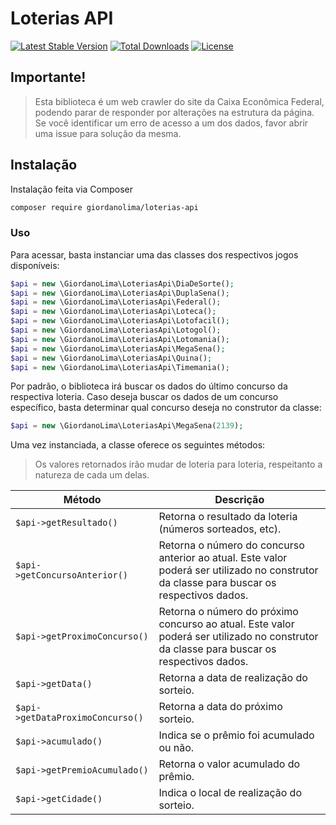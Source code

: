 # Loterias API
[![Latest Stable Version](https://poser.pugx.org/giordanolima/loterias-api/v/stable)](https://packagist.org/packages/giordanolima/loterias-api) [![Total Downloads](https://poser.pugx.org/giordanolima/loterias-api/downloads)](https://packagist.org/packages/giordanolima/loterias-api) [![License](https://poser.pugx.org/giordanolima/loterias-api/license)](https://packagist.org/packages/giordanolima/loterias-api)

## Importante!
> Esta biblioteca é um web crawler do site da Caixa Econômica Federal, podendo parar de responder por alterações na estrutura da página. Se você identificar um erro de acesso a um dos dados, favor abrir uma issue para solução da mesma.

## Instalação
Instalação feita via Composer
```bash
composer require giordanolima/loterias-api
```

### Uso
Para acessar, basta instanciar uma das classes dos respectivos jogos disponíveis:

```php
$api = new \GiordanoLima\LoteriasApi\DiaDeSorte();
$api = new \GiordanoLima\LoteriasApi\DuplaSena();
$api = new \GiordanoLima\LoteriasApi\Federal();
$api = new \GiordanoLima\LoteriasApi\Loteca();
$api = new \GiordanoLima\LoteriasApi\Lotofacil();
$api = new \GiordanoLima\LoteriasApi\Lotogol();
$api = new \GiordanoLima\LoteriasApi\Lotomania();
$api = new \GiordanoLima\LoteriasApi\MegaSena();
$api = new \GiordanoLima\LoteriasApi\Quina();
$api = new \GiordanoLima\LoteriasApi\Timemania();
```

Por padrão, o biblioteca irá buscar os dados do último concurso da respectiva loteria. Caso deseja buscar os dados de um concurso específico, basta determinar qual concurso deseja no construtor da classe:

```php
$api = new \GiordanoLima\LoteriasApi\MegaSena(2139);
```

Uma vez instanciada, a classe oferece os seguintes métodos:

> Os valores retornados irão mudar de loteria para loteria, respeitanto a natureza de cada um delas.

| Método | Descrição |
| ------ | ------ |
| ```$api->getResultado() ``` | Retorna o resultado da loteria (números sorteados, etc). |
| ```$api->getConcursoAnterior() ``` | Retorna o número do concurso anterior ao atual. Este valor poderá ser utilizado no construtor da classe para buscar os respectivos dados. |
| ```$api->getProximoConcurso() ``` | Retorna o número do próximo concurso ao atual. Este valor poderá ser utilizado no construtor da classe para buscar os respectivos dados. |
| ```$api->getData() ``` | Retorna a data de realização do sorteio. |
| ```$api->getDataProximoConcurso() ``` | Retorna a data do próximo sorteio. |
| ```$api->acumulado() ``` | Indica se o prêmio foi acumulado ou não. |
| ```$api->getPremioAcumulado() ``` | Retorna o valor acumulado do prêmio. |
| ```$api->getCidade() ``` | Indica o local de realização do sorteio. |